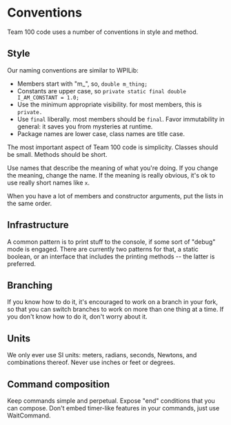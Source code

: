# Conventions

Team 100 code uses a number of conventions in style and method.

## Style

Our naming conventions are similar to WPILib:

* Members start with "m_", so, ```double m_thing;```
* Constants are upper case, so ```private static final double I_AM_CONSTANT = 1.0;```
* Use the minimum appropriate visibility.  for most members, this is ```private.```
* Use ```final``` liberally.  most members should be ```final```.  Favor immutability in general: it saves you from mysteries at runtime.
* Package names are lower case, class names are title case.

The most important aspect of Team 100 code is simplicity.  Classes should be small.  Methods should be short.

Use names that describe the meaning of what you're doing.  If you change the meaning, change the name.  If the meaning is really obvious, it's ok to use really short names like ```x```.

When you have a lot of members and constructor arguments, put the lists in the same order.

## Infrastructure

A common pattern is to print stuff to the console, if some sort of "debug" mode is engaged.  There are currently two patterns for that, a static boolean, or an interface that includes the printing methods -- the latter is preferred.

## Branching

If you know how to do it, it's encouraged to work on a branch in your fork, so that you can switch branches to work on more than one thing at a time.  If you don't know how to do it, don't worry about it.

## Units

We only ever use SI units: meters, radians, seconds, Newtons, and combinations thereof.  Never use inches or feet or degrees.

## Command composition

Keep commands simple and perpetual.  Expose "end" conditions that you can compose.  Don't embed timer-like features in your commands, just use WaitCommand.